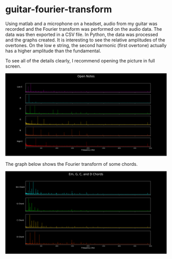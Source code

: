 # guitar-fourier-transform

Using matlab and a microphone on a headset, audio from my guitar was recorded and the Fourier transform was performed on the audio data. The data was then exported in a CSV file. In Python, the data was processed and the graphs created. It is interesting to see the relative amplitudes of the overtones. On the low e string, the second harmonic (first overtone) actually has a higher amplitude than the fundamental.

To see all of the details clearly, I recommend opening the picture in full screen.

![](Open_notes_seperate_small_scale.png)

The graph below shows the Fourier transform of some chords.

![](Em_g_c_d_chords.png)
